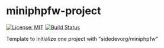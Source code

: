 # miniphpfw-project

[![License: MIT](https://img.shields.io/badge/License-MIT-yellow.svg)](https://github.com/sidedevorg/miniphpfw/blob/master/LICENSE)
[![Build Status](https://travis-ci.org/sidedevorg/miniphpfw-project.svg?branch=master)](https://github.com/sidedevorg/miniphpfw-project/blob/master/LICENSE)

Template to initialize one project with "sidedevorg/miniphpfw"
